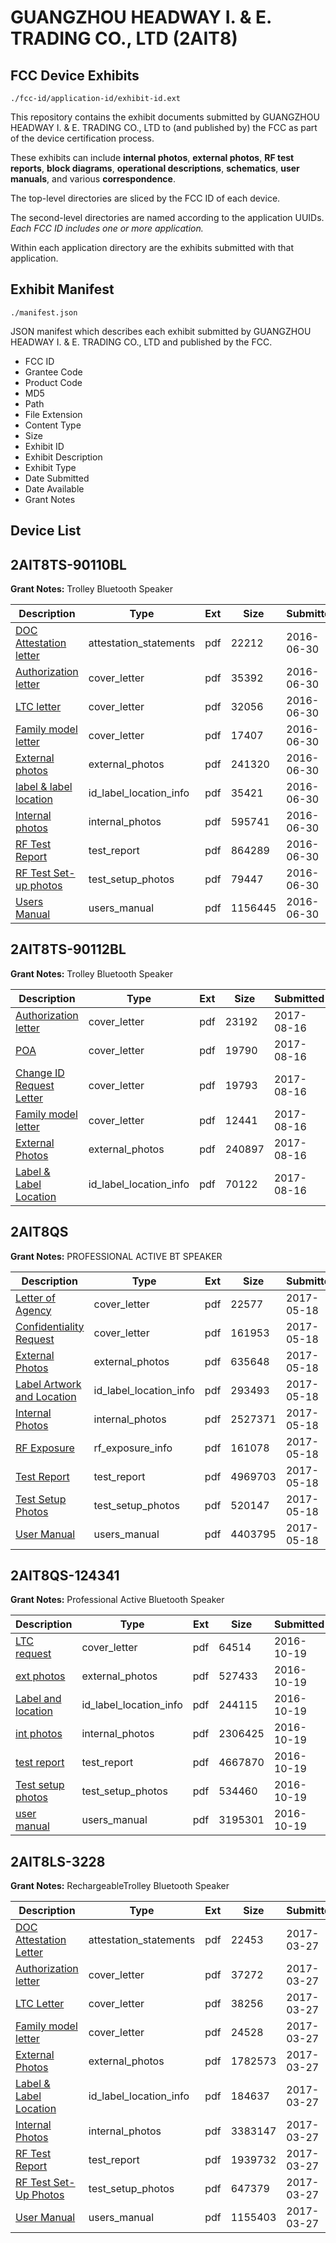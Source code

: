 # GUANGZHOU HEADWAY I. & E. TRADING CO., LTD (2AIT8)
## FCC Device Exhibits

```
./fcc-id/application-id/exhibit-id.ext
```

This repository contains the exhibit documents submitted by GUANGZHOU HEADWAY I. & E. TRADING CO., LTD to (and published by) the FCC as part of the device certification process.

These exhibits can include **internal photos**, **external photos**, **RF test reports**, **block diagrams**, **operational descriptions**, **schematics**, **user manuals**, and various **correspondence**.

The top-level directories are sliced by the FCC ID of each device.

The second-level directories are named according to the application UUIDs. *Each FCC ID includes one or more application.*

Within each application directory are the exhibits submitted with that application. 

## Exhibit Manifest

```
./manifest.json
```

JSON manifest which describes each exhibit submitted by GUANGZHOU HEADWAY I. & E. TRADING CO., LTD and published by the FCC.

- FCC ID
- Grantee Code
- Product Code
- MD5
- Path
- File Extension
- Content Type
- Size
- Exhibit ID
- Exhibit Description
- Exhibit Type
- Date Submitted
- Date Available
- Grant Notes

## Device List
## 2AIT8TS-90110BL
**Grant Notes:** Trolley Bluetooth Speaker

| Description | Type | Ext | Size | Submitted | Available |
| ----------- | ---- | --- | ---- | --------- | --------- |
| [DOC Attestation letter](2AIT8TS-90110BL/3784e8e67a977775632eb275ff8fabb1/3045787.pdf) | attestation_statements | pdf | 22212 | 2016-06-30 | 2016-06-30 |
| [Authorization letter](2AIT8TS-90110BL/3784e8e67a977775632eb275ff8fabb1/3045789.pdf) | cover_letter | pdf | 35392 | 2016-06-30 | 2016-06-30 |
| [LTC letter](2AIT8TS-90110BL/3784e8e67a977775632eb275ff8fabb1/3045790.pdf) | cover_letter | pdf | 32056 | 2016-06-30 | 2016-06-30 |
| [Family model letter](2AIT8TS-90110BL/3784e8e67a977775632eb275ff8fabb1/3045791.pdf) | cover_letter | pdf | 17407 | 2016-06-30 | 2016-06-30 |
| [External photos](2AIT8TS-90110BL/3784e8e67a977775632eb275ff8fabb1/3045792.pdf) | external_photos | pdf | 241320 | 2016-06-30 | 2016-06-30 |
| [label & label location](2AIT8TS-90110BL/3784e8e67a977775632eb275ff8fabb1/3045793.pdf) | id_label_location_info | pdf | 35421 | 2016-06-30 | 2016-06-30 |
| [Internal photos](2AIT8TS-90110BL/3784e8e67a977775632eb275ff8fabb1/3045794.pdf) | internal_photos | pdf | 595741 | 2016-06-30 | 2016-06-30 |
| [RF Test Report](2AIT8TS-90110BL/3784e8e67a977775632eb275ff8fabb1/3045798.pdf) | test_report | pdf | 864289 | 2016-06-30 | 2016-06-30 |
| [RF Test Set-up photos](2AIT8TS-90110BL/3784e8e67a977775632eb275ff8fabb1/3045799.pdf) | test_setup_photos | pdf | 79447 | 2016-06-30 | 2016-06-30 |
| [Users Manual](2AIT8TS-90110BL/3784e8e67a977775632eb275ff8fabb1/3045797.pdf) | users_manual | pdf | 1156445 | 2016-06-30 | 2016-06-30 |
## 2AIT8TS-90112BL
**Grant Notes:** Trolley Bluetooth Speaker

| Description | Type | Ext | Size | Submitted | Available |
| ----------- | ---- | --- | ---- | --------- | --------- |
| [Authorization letter](2AIT8TS-90112BL/db9b840839ee3554e015bd5608feb398/3513002.pdf) | cover_letter | pdf | 23192 | 2017-08-16 | 2017-08-16 |
| [POA](2AIT8TS-90112BL/db9b840839ee3554e015bd5608feb398/3513003.pdf) | cover_letter | pdf | 19790 | 2017-08-16 | 2017-08-16 |
| [Change ID Request Letter](2AIT8TS-90112BL/db9b840839ee3554e015bd5608feb398/3513007.pdf) | cover_letter | pdf | 19793 | 2017-08-16 | 2017-08-16 |
| [Family model letter](2AIT8TS-90112BL/db9b840839ee3554e015bd5608feb398/3513021.pdf) | cover_letter | pdf | 12441 | 2017-08-16 | 2017-08-16 |
| [External Photos](2AIT8TS-90112BL/db9b840839ee3554e015bd5608feb398/3513022.pdf) | external_photos | pdf | 240897 | 2017-08-16 | 2017-08-16 |
| [Label & Label Location](2AIT8TS-90112BL/db9b840839ee3554e015bd5608feb398/3513024.pdf) | id_label_location_info | pdf | 70122 | 2017-08-16 | 2017-08-16 |
## 2AIT8QS
**Grant Notes:** PROFESSIONAL ACTIVE BT SPEAKER

| Description | Type | Ext | Size | Submitted | Available |
| ----------- | ---- | --- | ---- | --------- | --------- |
| [Letter of Agency](2AIT8QS/0634f851392b3fa25b60e1160d47a315/3395723.pdf) | cover_letter | pdf | 22577 | 2017-05-18 | 2017-05-18 |
| [Confidentiality Request](2AIT8QS/0634f851392b3fa25b60e1160d47a315/3395724.pdf) | cover_letter | pdf | 161953 | 2017-05-18 | 2017-05-18 |
| [External Photos](2AIT8QS/0634f851392b3fa25b60e1160d47a315/3395731.pdf) | external_photos | pdf | 635648 | 2017-05-18 | 2017-05-18 |
| [Label Artwork and Location](2AIT8QS/0634f851392b3fa25b60e1160d47a315/3395732.pdf) | id_label_location_info | pdf | 293493 | 2017-05-18 | 2017-05-18 |
| [Internal Photos](2AIT8QS/0634f851392b3fa25b60e1160d47a315/3395733.pdf) | internal_photos | pdf | 2527371 | 2017-05-18 | 2017-05-18 |
| [RF Exposure](2AIT8QS/0634f851392b3fa25b60e1160d47a315/3395734.pdf) | rf_exposure_info | pdf | 161078 | 2017-05-18 | 2017-05-18 |
| [Test Report](2AIT8QS/0634f851392b3fa25b60e1160d47a315/3395729.pdf) | test_report | pdf | 4969703 | 2017-05-18 | 2017-05-18 |
| [Test Setup Photos](2AIT8QS/0634f851392b3fa25b60e1160d47a315/3395730.pdf) | test_setup_photos | pdf | 520147 | 2017-05-18 | 2017-05-18 |
| [User Manual](2AIT8QS/0634f851392b3fa25b60e1160d47a315/3395725.pdf) | users_manual | pdf | 4403795 | 2017-05-18 | 2017-05-18 |
## 2AIT8QS-124341
**Grant Notes:** Professional Active Bluetooth Speaker

| Description | Type | Ext | Size | Submitted | Available |
| ----------- | ---- | --- | ---- | --------- | --------- |
| [LTC request](2AIT8QS-124341/b108e9003a8e5f761f17ad8be8cc6e99/3167523.pdf) | cover_letter | pdf | 64514 | 2016-10-19 | 2016-10-19 |
| [ext photos](2AIT8QS-124341/b108e9003a8e5f761f17ad8be8cc6e99/3167524.pdf) | external_photos | pdf | 527433 | 2016-10-19 | 2016-10-19 |
| [Label and location](2AIT8QS-124341/b108e9003a8e5f761f17ad8be8cc6e99/3167525.pdf) | id_label_location_info | pdf | 244115 | 2016-10-19 | 2016-10-19 |
| [int photos](2AIT8QS-124341/b108e9003a8e5f761f17ad8be8cc6e99/3167527.pdf) | internal_photos | pdf | 2306425 | 2016-10-19 | 2016-10-19 |
| [test report](2AIT8QS-124341/b108e9003a8e5f761f17ad8be8cc6e99/3167526.pdf) | test_report | pdf | 4667870 | 2016-10-19 | 2016-10-19 |
| [Test setup photos](2AIT8QS-124341/b108e9003a8e5f761f17ad8be8cc6e99/3167528.pdf) | test_setup_photos | pdf | 534460 | 2016-10-19 | 2016-10-19 |
| [user manual](2AIT8QS-124341/b108e9003a8e5f761f17ad8be8cc6e99/3167529.pdf) | users_manual | pdf | 3195301 | 2016-10-19 | 2016-10-19 |
## 2AIT8LS-3228
**Grant Notes:** RechargeableTrolley Bluetooth Speaker

| Description | Type | Ext | Size | Submitted | Available |
| ----------- | ---- | --- | ---- | --------- | --------- |
| [DOC Attestation Letter](2AIT8LS-3228/bd99341bc61e8b6f5f143eb1e6a791f1/3333148.pdf) | attestation_statements | pdf | 22453 | 2017-03-27 | 2017-03-27 |
| [Authorization letter](2AIT8LS-3228/bd99341bc61e8b6f5f143eb1e6a791f1/3333150.pdf) | cover_letter | pdf | 37272 | 2017-03-27 | 2017-03-27 |
| [LTC Letter](2AIT8LS-3228/bd99341bc61e8b6f5f143eb1e6a791f1/3333151.pdf) | cover_letter | pdf | 38256 | 2017-03-27 | 2017-03-27 |
| [Family model letter](2AIT8LS-3228/bd99341bc61e8b6f5f143eb1e6a791f1/3333152.pdf) | cover_letter | pdf | 24528 | 2017-03-27 | 2017-03-27 |
| [External Photos](2AIT8LS-3228/bd99341bc61e8b6f5f143eb1e6a791f1/3333153.pdf) | external_photos | pdf | 1782573 | 2017-03-27 | 2017-03-27 |
| [Label & Label Location](2AIT8LS-3228/bd99341bc61e8b6f5f143eb1e6a791f1/3333154.pdf) | id_label_location_info | pdf | 184637 | 2017-03-27 | 2017-03-27 |
| [Internal Photos](2AIT8LS-3228/bd99341bc61e8b6f5f143eb1e6a791f1/3333155.pdf) | internal_photos | pdf | 3383147 | 2017-03-27 | 2017-03-27 |
| [RF Test Report](2AIT8LS-3228/bd99341bc61e8b6f5f143eb1e6a791f1/3333158.pdf) | test_report | pdf | 1939732 | 2017-03-27 | 2017-03-27 |
| [RF Test Set-Up Photos](2AIT8LS-3228/bd99341bc61e8b6f5f143eb1e6a791f1/3333159.pdf) | test_setup_photos | pdf | 647379 | 2017-03-27 | 2017-03-27 |
| [User Manual](2AIT8LS-3228/bd99341bc61e8b6f5f143eb1e6a791f1/3333160.pdf) | users_manual | pdf | 1155403 | 2017-03-27 | 2017-03-27 |
